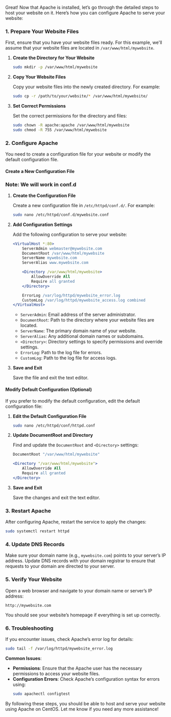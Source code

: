 Great! Now that Apache is installed, let’s go through the detailed steps to host your website on it. Here’s how you can configure Apache to serve your website:

### **1. Prepare Your Website Files**

First, ensure that you have your website files ready. For this example, we'll assume that your website files are located in `/var/www/html/mywebsite`.

1. **Create the Directory for Your Website**

   ```bash
   sudo mkdir -p /var/www/html/mywebsite
   ```

2. **Copy Your Website Files**

   Copy your website files into the newly created directory. For example:
   ```bash
   sudo cp -r /path/to/your/website/* /var/www/html/mywebsite/
   ```

3. **Set Correct Permissions**

   Set the correct permissions for the directory and files:
   ```bash
   sudo chown -R apache:apache /var/www/html/mywebsite
   sudo chmod -R 755 /var/www/html/mywebsite
   ```

### **2. Configure Apache**

You need to create a configuration file for your website or modify the default configuration file.

#### **Create a New Configuration File**

### Note: We will work in conf.d

1. **Create the Configuration File**

   Create a new configuration file in `/etc/httpd/conf.d/`. For example:
   ```bash
   sudo nano /etc/httpd/conf.d/mywebsite.conf
   ```

2. **Add Configuration Settings**

   Add the following configuration to serve your website:

   ```apache
   <VirtualHost *:80>
       ServerAdmin webmaster@mywebsite.com
       DocumentRoot /var/www/html/mywebsite
       ServerName mywebsite.com
       ServerAlias www.mywebsite.com

       <Directory /var/www/html/mywebsite>
           AllowOverride All
           Require all granted
       </Directory>

       ErrorLog /var/log/httpd/mywebsite_error.log
       CustomLog /var/log/httpd/mywebsite_access.log combined
   </VirtualHost>
   ```

   - `ServerAdmin`: Email address of the server administrator.
   - `DocumentRoot`: Path to the directory where your website files are located.
   - `ServerName`: The primary domain name of your website.
   - `ServerAlias`: Any additional domain names or subdomains.
   - `<Directory>`: Directory settings to specify permissions and override settings.
   - `ErrorLog`: Path to the log file for errors.
   - `CustomLog`: Path to the log file for access logs.

3. **Save and Exit**

   Save the file and exit the text editor.

#### **Modify Default Configuration (Optional)**

If you prefer to modify the default configuration, edit the default configuration file:

1. **Edit the Default Configuration File**

   ```bash
   sudo nano /etc/httpd/conf/httpd.conf
   ```

2. **Update DocumentRoot and Directory**

   Find and update the `DocumentRoot` and `<Directory>` settings:

   ```apache
   DocumentRoot "/var/www/html/mywebsite"

   <Directory "/var/www/html/mywebsite">
       AllowOverride All
       Require all granted
   </Directory>
   ```

3. **Save and Exit**

   Save the changes and exit the text editor.

### **3. Restart Apache**

After configuring Apache, restart the service to apply the changes:

```bash
sudo systemctl restart httpd
```

### **4. Update DNS Records**

Make sure your domain name (e.g., `mywebsite.com`) points to your server’s IP address. Update DNS records with your domain registrar to ensure that requests to your domain are directed to your server.

### **5. Verify Your Website**

Open a web browser and navigate to your domain name or server’s IP address:

```
http://mywebsite.com
```

You should see your website’s homepage if everything is set up correctly.

### **6. Troubleshooting**

If you encounter issues, check Apache’s error log for details:

```bash
sudo tail -f /var/log/httpd/mywebsite_error.log
```

**Common Issues**:
- **Permissions**: Ensure that the Apache user has the necessary permissions to access your website files.
- **Configuration Errors**: Check Apache’s configuration syntax for errors using:
  ```bash
  sudo apachectl configtest
  ```

By following these steps, you should be able to host and serve your website using Apache on CentOS. Let me know if you need any more assistance!
